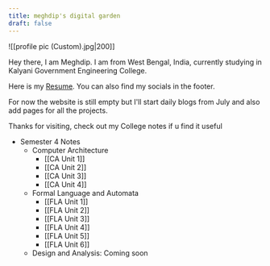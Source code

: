 ```yaml
---
title: meghdip's digital garden
draft: false
---
```

![[profile pic (Custom).jpg|200]]


Hey there, I am Meghdip. I am from West Bengal, India, currently studying in Kalyani Government Engineering College.

Here is my [Resume](https://drive.google.com/open?id=1p8XuXfwnz3xuiy6yBJ-__QmZwfpsVirm&usp=drive_fs). You can also find my socials in the footer.

For now the website is still empty but I'll start daily blogs from July and also add pages for all the projects.

Thanks for visiting, check out my College notes if u find it useful

- Semester 4 Notes
	- Computer Architecture
		- [[CA Unit 1]]
		- [[CA Unit 2]]
		- [[CA Unit 3]]
		- [[CA Unit 4]]
	- Formal Language and Automata
		- [[FLA Unit 1]]
		- [[FLA Unit 2]]
		- [[FLA Unit 3]]
		- [[FLA Unit 4]]
		- [[FLA Unit 5]]
		- [[FLA Unit 6]]
	- Design and Analysis: Coming soon